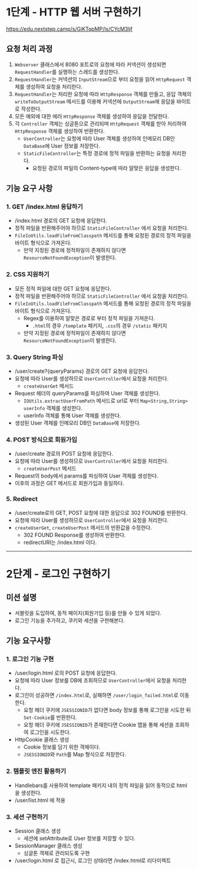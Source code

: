 [//]: # (# 웹 애플리케이션 서버)

[//]: # (## 진행 방법)

[//]: # (* 웹 애플리케이션 서버 요구사항을 파악한다.)

[//]: # (* 요구사항에 대한 구현을 완료한 후 자신의 github 아이디에 해당하는 브랜치에 Pull Request&#40;이하 PR&#41;를 통해 코드 리뷰 요청을 한다.)

[//]: # (* 코드 리뷰 피드백에 대한 개선 작업을 하고 다시 PUSH한다.)

[//]: # (* 모든 피드백을 완료하면 다음 단계를 도전하고 앞의 과정을 반복한다.)

[//]: # ()

[//]: # (## 온라인 코드 리뷰 과정)

[//]: # (* [텍스트와 이미지로 살펴보는 온라인 코드 리뷰 과정]&#40;https://github.com/next-step/nextstep-docs/tree/master/codereview&#41;)

[//]: # ()

# 1단계 - HTTP 웹 서버 구현하기

https://edu.nextstep.camp/s/GiKTqpMP/ls/CYcM3ljf

## 요청 처리 과정

1. `Webserver` 클래스에서 8080 포트로의 요청에 따라 커넥션이 생성되면 `RequestHandler`를 실행하는 스레드를 생성한다.
2. `RequestHandler`는 커넥션의 `InputStream`으로 부터 요청을 읽어 `HttpRequest` 객체를 생성하여 요청을 처리한다.
3. `RequestHandler`는 처리한 요청에 따라 `HttpResponse` 객체를 만들고, 응답 객체의 `writeToOutputStream` 메서드를 이용해 커넥션에 `OutputStream`에 응답을
   바이트로 작성한다.
4. 모든 예외에 대한 에러 `HttpResponse` 객체를 생성하여 응답을 전달한다.
5. 각 `Controller` 객체는 싱글톤으로 관리되며 `HttpRequest` 객체를 받아 처리하여 `HttpResponse` 객체를 생성하여 반환한다.
    - `UserController`는 요청에 따라 User 객체를 생성하여 인메모리 DB인 `DataBase`에 User 정보를 저장한다.
    - `StaticFileController`는 특정 경로에 정적 파일을 반환하는 요청을 처리한다.
        - 요청된 경로의 파일의 Content-type에 따라 알맞은 응답을 생성한다.

## 기능 요구 사항

### 1. GET /index.html 응답하기

- /index.html 경로의 GET 요청에 응답한다.
- 정적 파일을 반환해주어야 하므로 `StaticFileController` 에서 요청을 처리한다.
- `FileIoUtils.loadFileFromClasspath` 메서드를 통해 요청된 경로의 정적 파일을 바이트 형식으로 가져온다.
    - 만약 지정된 경로에 정적파일이 존재하지 않다면 `ResourceNotFoundException`이 발생한다.

### 2. CSS 지원하기

- 모든 정적 파일에 대한 GET 요청에 응답한다.
- 정적 파일을 반환해주어야 하므로 `StaticFileController` 에서 요청을 처리한다.
- `FileIoUtils.loadFileFromClasspath` 메서드를 통해 요청된 경로의 정적 파일을 바이트 형식으로 가져온다.
    - Regex를 이용하여 알맞은 경로로 부터 정적 파일을 가져온다.
        - `.html`의 경우 `/template` 패키지, `.css`의 경우 `/static` 패키지
    - 만약 지정된 경로에 정적파일이 존재하지 않다면 `ResourceNotFoundException`이 발생한다.

### 3. Query String 파싱

- /user/create?{queryParams} 경로의 GET 요청에 응답한다.
- 요청에 따라 User를 생성하므로 `UserController`에서 요청을 처리한다.
    - `createUserGet` 메서드
- Request 헤더의 queryParams를 파싱하여 User 객체를 생성한다.
    - `IOUtils.extractUserFromPath` 메서드로 url로 부터 `Map<String,String> userInfo` 객체를 생성한다.
    - userInfo 객체를 통해 User 객체를 생성한다.
- 생성된 User 객체를 인메모리 DB인 `DataBase`에 저장한다.

### 4. POST 방식으로 회원가입

- /user/create 경로의 POST 요청에 응답한다.
- 요청에 따라 User를 생성하므로 `UserController`에서 요청을 처리한다.
    - `createUserPost` 메서드
- Request의 body에서 params를 파싱하여 User 객체를 생성한다.
- 이후의 과정은 GET 메서드로 회원가입과 동일하다.

### 5. Redirect

- /user/create로의 GET, POST 요청에 대한 응답으로 302 FOUND를 반환한다.
- 요청에 따라 User를 생성하므로 `UserController`에서 요청을 처리한다.
- `createUserGet`, `createUserPost` 메서드의 반환값을 수정한다.
    - 302 FOUND Response를 생성하여 반환한다.
    - redirectURI는 /index.html 이다.

---

# 2단계 - 로그인 구현하기

## 미션 설명

- 서블릿을 도입하여, 동적 페이지(회원가입 등)를 만들 수 있게 되었다.
- 로그인 기능을 추가하고, 쿠키와 세션을 구현해본다.

## 기능 요구사항

### 1. 로그인 기능 구현

- /user/login.html 로의 POST 요청에 응답한다.
- 요청에 따라 User 정보를 DB에 조회하므로 `UserController`에서 요청을 처리한다.
- 로그인이 성공하면 `/index.html`로, 실패하면 `/user/login_failed.html`로 이동한다.
    - 요청 헤더 쿠키에 `JSESSIONID`가 없다면 body 정보를 통해 로그인을 시도한 뒤 `Set-Cookie`를 반환한다.
    - 요청 헤더 쿠키에 `JSESSIONID`가 존재한다면 Cookie 맵을 통해 세션을 조회하여 로그인을 시도한다.
- HttpCookie 클래스 생성
    - Cookie 정보를 담기 위한 객체이다.
    - `JSESSIONID`와 `Path`를 Map 형식으로 저장한다.

### 2. 템플릿 엔진 활용하기

- Handlebars를 사용하여 template 패키지 내의 정적 파일을 읽어 동적으로 html을 생성한다.
- /user/list.html 에 적용

### 3. 세션 구현하기

- Session 클래스 생성
    - 세션에 setAttribute로 User 정보를 저장할 수 있다.
- SessionManager 클래스 생성
    - 싱글톤 객체로 관리되도록 구현
- /user/login.html 로 접근시, 로그인 상태라면 /index.html로 리다이렉트
